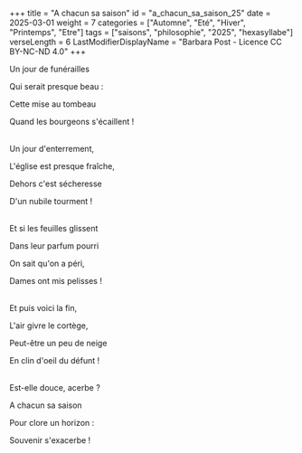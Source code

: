 +++
title = "A chacun sa saison"
id = "a_chacun_sa_saison_25"
date = 2025-03-01
weight = 7
categories = ["Automne", "Eté", "Hiver", "Printemps", "Etre"]
tags = ["saisons", "philosophie", "2025", "hexasyllabe"]
verseLength = 6
LastModifierDisplayName = "Barbara Post - Licence CC BY-NC-ND 4.0"
+++

Un jour de funérailles

Qui serait presque beau :

Cette mise au tombeau

Quand les bourgeons s'écaillent !

 \
Un jour d'enterrement,

L'église est presque fraîche,

Dehors c'est sécheresse

D'un nubile tourment !

 \
Et si les feuilles glissent

Dans leur parfum pourri

On sait qu'on a péri,

Dames ont mis pelisses !

 \
Et puis voici la fin,

L'air givre le cortège,

Peut-être un peu de neige

En clin d'oeil du défunt !

 \
Est-elle douce, acerbe ?

A chacun sa saison

Pour clore un horizon :

Souvenir s'exacerbe !
